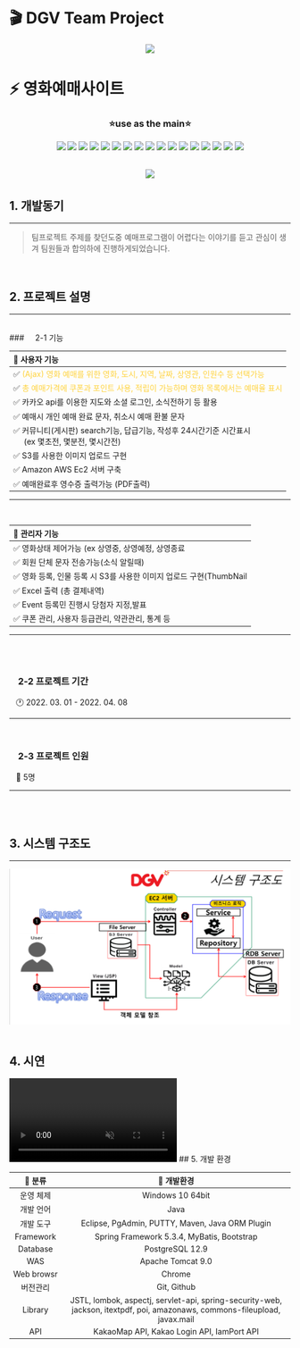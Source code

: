 # :clapper: DGV Team Project


<p align="center">
  <img src="https://capsule-render.vercel.app/api?type=Rounded&color=auto&height=300&section=header&text=DGV&fontSize=90"/>
</p>

# :zap: 영화예매사이트 


<h3 align="center">⭐use as the  main⭐</h3>

<div align="center">
  <img src="https://img.shields.io/badge/Java-007396?style=flat-square&logo=Java&logoColor=white" /> 
  <img src="https://img.shields.io/badge/JavaScript-F7DF1E?style=flat-square&logo=JavaScript&logoColor=white" /> 
  <img src="https://img.shields.io/badge/CSS-1572B6?style=flat-square&logo=CSS3&logoColor=white" />
  <img src="https://img.shields.io/badge/jQuery-0769AD?style=flat-square&logo=jQuery&logoColor=white" /> 
  <img src="https://img.shields.io/badge/AmazonAWS-232F3E?style=flat-square&logo=AmazonAWS&logoColor=white" /> 
  <img src="https://img.shields.io/badge/AmazonS3-569A31?style=flat-square&logo=AmazonS3&logoColor=white" /> 
  <img src="https://img.shields.io/badge/EclipseIDE-2C2255?style=flat-square&logo=EclipseIDE&logoColor=white" />
  <img src="https://img.shields.io/badge/Lodash-3492FF?style=flat-square&logo=Lodash&logoColor=white" />
  <img src="https://img.shields.io/badge/Swiper-6332F6?style=flat-square&logo=Swiper&logoColor=white" />
  <img src="https://img.shields.io/badge/Adobe Photoshop-31A8FF?style=flat-square&logo=Adobe Photoshop&logoColor=white" />
  <img src="https://img.shields.io/badge/Bootstrap-7952B3?style=flat-square&logo=Bootstrap&logoColor=white" />
  <img src="https://img.shields.io/badge/Spring-6DB33F?style=flat-square&logo=Spring&logoColor=white" />
  <img src="https://img.shields.io/badge/Apache Tomcat-F8DC75?style=flat-square&logo=Apache Tomcat&logoColor=white" />
  <img src="https://img.shields.io/badge/PostgreSQL-4169E1?style=flat-square&logo=PostgreSQL&logoColor=white" />
  <img src="https://img.shields.io/badge/Git-F05032?style=flat-square&logo=Git&logoColor=white" />
  <img src="https://img.shields.io/badge/GitHub-181717?style=flat-square&logo=GitHub&logoColor=white" />
  <img src="https://img.shields.io/badge/gitignore.io-204ECF?style=flat-square&logo=gitignore.io&logoColor=white" />
</div>
<br>
<p align="center">
  <img src="https://hits.seeyoufarm.com/api/count/incr/badge.svg?url=https%3A%2F%2Fgithub.com%2FOH-Hyun-ji%2Fdgv%2Fhit-counter&count_bg=%23DFCB00&title_bg=%23DFCB00&icon=aerlingus.svg&icon_color=%2340FF01&title=hits&edge_flat=false" />
</p>

## 1. 개발동기
---
>팀프로젝트 주제를 찾던도중 예매프로그램이 어렵다는 이야기를 듣고 관심이 생겨 팀원들과 합의하에 진행하게되었습니다.

<br>

## 2. 프로젝트 설명
---
<br>
### &nbsp;&nbsp;&nbsp;&nbsp;2-1 기능


|:small_orange_diamond: 사용자 기능 |
|:----------|
|   :white_check_mark: <span style="color: #ffd33d">(Ajax) 영화 예매를 위한 영화, 도시, 지역, 날짜, 상영관, 인원수 등 선택가능 </span>
|   :white_check_mark: <span style="color: #ffd33d">총 예매가격에 쿠폰과 포인트 사용, 적립이 가능하며 영화 목록에서는 예매율    표시</span>| 
|   :white_check_mark: 카카오 api를 이용한 지도와 소셜 로그인, 소식전하기 등 활용|
|   :white_check_mark: 예매시 개인 예매 완료 문자, 취소시 예매 환불 문자|
|   :white_check_mark: 커뮤니티(게시판) search기능, 답급기능, 작성후 24시간기준 시간표시 <br> &nbsp;&nbsp;&nbsp;&nbsp; (ex 몇초전, 몇분전, 몇시간전)|
|   :white_check_mark: S3를 사용한 이미지 업로드 구현|
|   :white_check_mark: Amazon AWS Ec2 서버 구축 |
|   :white_check_mark: 예매완료후 영수증 출력가능 (PDF출력)|

---
<br>


|:small_orange_diamond: 관리자 기능 |
|:----------|
|   :white_check_mark: 영화상태 제어가능 (ex 상영중, 상영예정, 상영종료|
|   :white_check_mark: 회원 단체 문자 전송가능(소식 알릴때)|
|   :white_check_mark: 영화 등록, 인물 등록 시 S3를 사용한 이미지 업로드 구현(ThumbNail|
|   :white_check_mark: Excel 출력 (총 결제내역)|
|   :white_check_mark: Event 등록민 진행시 당첨자 지정,발표|
|   :white_check_mark: 쿠폰 관리, 사용자 등급관리, 약관관리, 통계 등|


---
<br>
<br>

### &nbsp;&nbsp;&nbsp;&nbsp;2-2 프로젝트 기간

&nbsp;&nbsp; :clock1: 2022. 03. 01  - 2022. 04. 08 

---
<br>

### &nbsp;&nbsp;&nbsp;&nbsp;2-3 프로젝트 인원 

&nbsp;&nbsp; :gift_heart: 5명

---

<br>
<br>

## 3. 시스템 구조도
---

<img src="./src/main/webapp/resources/images/dgv_detail.png">

<br>
<br>

## 4. 시연

<video autoplay muted loop>
						<source
							src="./src/main/webapp/resources/video/user_one.mp4"
							type="video/mp4" >
					</video>
## 5. 개발 환경

| :small_blue_diamond: 분류   | :small_orange_diamond: 개발환경 |
|:--------------:|:--------------:|
| 운영 체제 | Windows 10 64bit |
| 개발 언어 | Java |
| 개발 도구 | Eclipse, PgAdmin, PUTTY, Maven, Java ORM Plugin |
| Framework | Spring Framework 5.3.4, MyBatis, Bootstrap |
| Database | PostgreSQL 12.9 |
| WAS | Apache Tomcat 9.0 |
| Web&nbsp;browsr | Chrome | 
| 버전관리 | Git, Github | 
| Library | JSTL, lombok, aspectj, servlet-api, spring-security-web, jackson, itextpdf, poi, amazonaws, commons-fileupload, javax.mail |
| API | KakaoMap API, Kakao Login API, IamPort API | 

<br>
<br>
<br>



